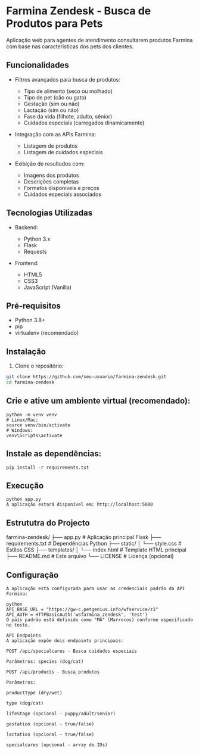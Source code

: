 # Farmina Zendesk - Busca de Produtos para Pets

Aplicação web para agentes de atendimento consultarem produtos Farmina com base nas características dos pets dos clientes.

## Funcionalidades

- Filtros avançados para busca de produtos:
  - Tipo de alimento (seco ou molhado)
  - Tipo de pet (cão ou gato)
  - Gestação (sim ou não)
  - Lactação (sim ou não)
  - Fase da vida (filhote, adulto, sênior)
  - Cuidados especiais (carregados dinamicamente)
  
- Integração com as APIs Farmina:
  - Listagem de produtos
  - Listagem de cuidados especiais

- Exibição de resultados com:
  - Imagens dos produtos
  - Descrições completas
  - Formatos disponíveis e preços
  - Cuidados especiais associados

## Tecnologias Utilizadas

- Backend:
  - Python 3.x
  - Flask
  - Requests

- Frontend:
  - HTML5
  - CSS3
  - JavaScript (Vanilla)

## Pré-requisitos

- Python 3.8+
- pip
- virtualenv (recomendado)

## Instalação

1. Clone o repositório:

```bash
git clone https://github.com/seu-usuario/farmina-zendesk.git
cd farmina-zendesk
```
## Crie e ative um ambiente virtual (recomendado):

```
python -m venv venv
# Linux/Mac:
source venv/bin/activate
# Windows:
venv\Scripts\activate
```
## Instale as dependências:

```
pip install -r requirements.txt
```

## Execução
```
python app.py
A aplicação estará disponível em: http://localhost:5000
```
## Estrututra do Projecto

farmina-zendesk/
├── app.py                # Aplicação principal Flask
├── requirements.txt      # Dependências Python
├── static/
│   └── style.css         # Estilos CSS
├── templates/
│   └── index.html        # Template HTML principal
├── README.md             # Este arquivo
└── LICENSE               # Licença (opcional)

## Configuração
```
A aplicação está configurada para usar as credenciais padrão da API Farmina:

python
API_BASE_URL = "https://gw-c.petgenius.info/wfservice/z1"
API_AUTH = HTTPBasicAuth('wsfarmina_zendesk', 'test')
O país padrão está definido como "MA" (Marrocos) conforme especificado no teste.

API Endpoints
A aplicação expõe dois endpoints principais:

POST /api/specialcares - Busca cuidados especiais

Parâmetros: species (dog/cat)

POST /api/products - Busca produtos

Parâmetros:

productType (dry/wet)

type (dog/cat)

lifeStage (opcional - puppy/adult/senior)

gestation (opcional - true/false)

lactation (opcional - true/false)

specialcares (opcional - array de IDs)
```
